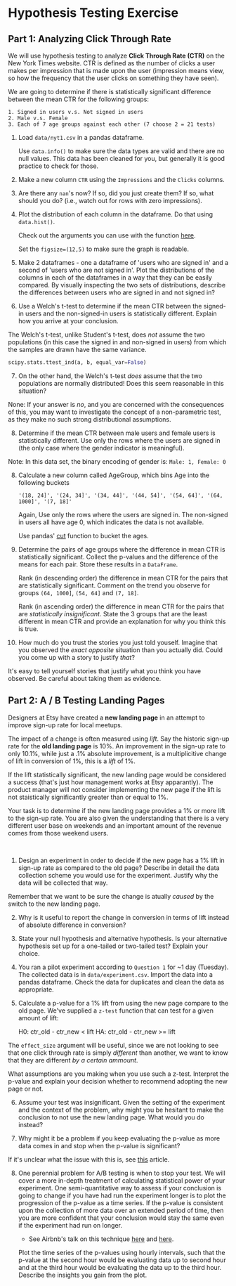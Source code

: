 # Hypothesis Testing Exercise

## Part 1: Analyzing Click Through Rate

We will use hypothesis testing to analyze **Click Through Rate (CTR)** on the New York Times website. CTR is defined as the number of clicks a user makes per impression that is made upon the user (impression means view, so how the frequency that the user clicks on something they have seen).

We are going to determine if there is statistically significant
difference between the mean CTR for the following groups:

```
1. Signed in users v.s. Not signed in users
2. Male v.s. Female
3. Each of 7 age groups against each other (7 choose 2 = 21 tests)
```

1. Load `data/nyt1.csv` in a pandas dataframe.

   Use `data.info()` to make sure the data types are valid and there are no null values.  This data has been cleaned for you, but generally it is good practice to check for those.

2. Make a new column `CTR` using the `Impressions` and the `Clicks` columns.

3. Are there any `nan`'s now?  If so, did you just create them?  If so, what should you do? (i.e., watch out for rows with zero impressions).

4. Plot the distribution of each column in the dataframe. Do that using `data.hist()`.

   Check out the arguments you can use with the function
   [here](http://pandas.pydata.org/pandas-docs/stable/generated/pandas.DataFrame.hist.html).

   Set the `figsize=(12,5)` to make sure the graph is readable.

5. Make 2 dataframes - one a dataframe of 'users who are signed in' and a second of 'users who are not signed in'. Plot the distributions of the columns in each of the dataframes in a way that they can be easily compared. By visually inspecting the two sets of distributions, describe the differences between users who are signed in and not signed in?

6. Use a Welch's t-test to determine if the mean CTR between the signed-in users and the non-signed-in users is statistically different. Explain how you arrive at your conclusion.

The Welch's t-test, unlike Student's t-test, does *not* assume the two populations (in this case the signed in and non-signed in users) from which the samples are drawn have the same variance.

   ```python
   scipy.stats.ttest_ind(a, b, equal_var=False)
   ```

7. On the other hand, the Welch's t-test *does* assume that the two populations are normally distributed!  Does this seem reasonable in this situation?

None: If your answer is *no*, and you are concerned with the consequences of this, you may want to investigate the concept of a non-parametric test, as they make no such strong distributional assumptions.

8. Determine if the mean CTR between male users and female users is statistically different. Use only the rows where the users are signed in (the only case where the gender indicator is meaningful).  

Note: In this data set, the binary encoding of gender is: `Male: 1, Female: 0`

8. Calculate a new column called AgeGroup, which bins Age into the following buckets

   `'(18, 24]', '(24, 34]', '(34, 44]', '(44, 54]', '(54, 64]', '(64, 1000]', '(7, 18]'`

   Again, Use only the rows where the users are signed in. The non-signed in users all have age 0, which indicates the data is not available.

   Use pandas' [cut](http://pandas.pydata.org/pandas-docs/stable/generated/pandas.cut.html) function to bucket the ages.

9. Determine the pairs of age groups where the difference in mean CTR is statistically significant. Collect the p-values and the difference of the means for each pair.  Store these results in a `DataFrame`.

   Rank (in descending order) the difference in mean CTR for the pairs that are statistically significant. Comment on the trend you observe for groups `(64, 1000]`, `(54, 64]` and `(7, 18]`.

   Rank (in ascending order) the difference in mean CTR for the pairs that are _statistically insignificant_. State the 3 groups that are the least different in mean CTR and provide an explanation for why you think this is true.

10. How much do you trust the stories you just told youself.  Imagine that you observed the *exact opposite* situation than you actually did.  Could you come up with a story to justify *that*?

It's easy to tell yourself stories that justify what you think you have observed.  Be careful about taking them as evidence.

## Part 2: A / B Testing Landing Pages

Designers at Etsy have created a **new landing page** in an attempt to improve sign-up rate for local meetups.

The impact of a change is often measured using *lift*. Say the historic sign-up rate for the **old landing page** is 10%.  An improvement in the sign-up rate to only 10.1%, while just a .1% absolute improvement, is a multiplicitive change of lift in conversion of 1%, this is a *lift* of 1%.

If the lift statistically significant, the new landing page would be considered a success (that's just how management works at Etsy apparantly).  The product manager will not consider implementing the new page if the lift is not staistically significantly greater than or equal to 1%.

Your task is to determine if the new landing page provides a 1% or more lift to the sign-up rate. You are also given the understanding that there is a very different user base on weekends and an important amount of the revenue comes from those weekend users.

<br>

1. Design an experiment in order to decide if the new page has a 1% lift in sign-up rate as compared to the old page?  Describe in detail the data collection scheme you would use for the experiment. Justify why the data will be collected that way.

Remember that we want to be sure the change is atually *caused* by the switch to the new landing page.
   
2. Why is it useful to report the change in conversion in terms of lift instead of absolute difference in conversion?

2. State your null hypothesis and alternative hypothesis. Is your alternative hypothesis set up for a one-tailed or two-tailed test? Explain your choice.

3. You ran a pilot experiment according to ``Question 1`` for ~1 day (Tuesday). The collected data is in ``data/experiment.csv``. Import the data into a pandas dataframe. Check the data for duplicates and clean the data as appropriate. 

4. Calculate a p-value for a 1% lift from using the new page compare to the old page. We've supplied a `z-test` function that can test for a given amount of lift:

    H0: ctr_old - ctr_new < lift
    HA: ctr_old - ctr_new >= lift
    
The `effect_size` argument will be useful, since we are not looking to see that one click through rate is simply *different* than another, we want to know that they are different *by a certain ammount*.

What assumptions are you making when you use such a z-test. Interpret the p-value and explain your decision whether to recommend adopting the new page or not.

6. Assume your test was insignificant. Given the setting of the experiment and the context of the problem, why might you be hesitant to make the conclusion to not use the new landing page. What would you do instead? 
   
7. Why might it be a problem if you keep evaluating the p-value as more data comes in and stop when the p-value is significant?

If it's unclear what the issue with this is, see [this](http://www.evanmiller.org/how-not-to-run-an-ab-test.html) article.

8. One perennial problem for A/B testing is when to stop your test. We will cover a more in-depth treatment of calculating statistical power of your experiment. One semi-quantitative way to assess if your conclusion is going to change if you have had run the experiment longer is to plot the progression of the p-value as a time series. If the p-value is consistent upon the collection of more data over an extended period of time, then you are more confident that your conclusion would stay the same even if the experiment had run on longer.  

   - See Airbnb's talk on this technique [here](http://nerds.airbnb.com/experiments-airbnb/)
   and [here](http://nerds.airbnb.com/experiments-at-airbnb/).
   
   Plot the time series of the p-values using hourly intervals, such that the p-value at the second hour would be evaluating data up to second hour and at the third hour would be evaluating the data up to the third hour. Describe the insights you gain from the plot.
